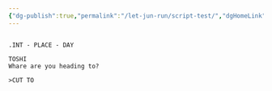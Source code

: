 ```yaml
---
{"dg-publish":true,"permalink":"/let-jun-run/script-test/","dgHomeLink":false,"dgPassFrontmatter":false}
---
```



```fountain

.INT - PLACE - DAY

TOSHI
Whare are you heading to?

>CUT TO
```